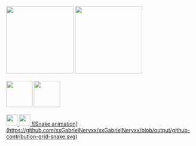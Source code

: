 
<div>
  <img height="180em" src=https://github-readme-stats.vercel.app/api?username=xxGabrielNeryxx&show_icons=true&theme=onedark>
  <img height="180em" src=https://github-readme-stats.vercel.app/api/top-langs/?username=xxGabrielNeryxx&theme=onedark>
  <br><br>
  <img height="70em" src="https://cdn.jsdelivr.net/gh/devicons/devicon/icons/python/python-original-wordmark.svg" />
  <img height="70em" src="https://cdn.jsdelivr.net/gh/devicons/devicon/icons/jupyter/jupyter-original-wordmark.svg" />
  <br><br>
  <a href= "https://www.instagram.com/gabrielnery14/" target="_blank"><img height="30em" src=https://img.shields.io/badge/Instagram-E4405F?style=for-the-badge&logo=instagram&logoColor=white>
  <a href= "https://www.linkedin.com/in/gabriel-nery-013617231/" target="_blank"><img height="30em" src=https://img.shields.io/badge/LinkedIn-0077B5?style=for-the-badge&logo=linkedin&logoColor=white>
  ![Snake animation](https://github.com/xxGabrielNeryxx/xxGabrielNeryxx/blob/output/github-contribution-grid-snake.svg)          
<div>
